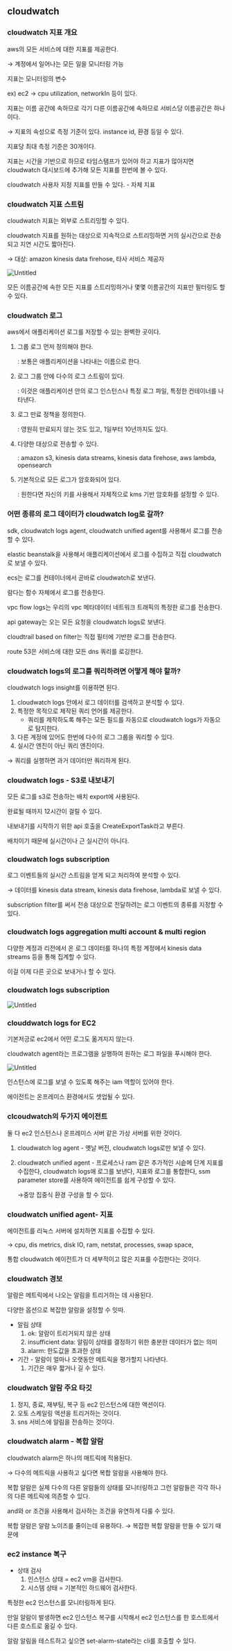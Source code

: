 ## cloudwatch

### cloudwatch 지표 개요

aws의 모든 서비스에 대한 지표를 제공한다.

→ 계정에서 일어나는 모든 일을 모니터링 가능

지표는 모니터링의 변수

ex) ec2 → cpu utilization, networkIn 등이 있다.

지표는 이름 공간에 속하므로 각기 다른 이름공간에 속하므로 서비스당 이름공간은 하나이다.

→ 지표의 속성으로 측정 기준이 있다. instance id, 환경 등일 수 있다.

지표당 최대 측정 기준은 30개이다.

지표는 시간을 기반으로 하므로 타임스탬프가 있어야 하고 지표가 많아지면 cloudwatch 대시보드에 추가해 모든 지표를 한번에 볼 수 있다.

cloudwatch 사용자 지정 지표를 만들 수 있다. - 자체 지표

### cloudwatch  지표 스트림

cloudwatch 지표는 외부로 스트리밍할 수 있다.

cloudwatch 지표를 원하는 대상으로 지속적으로 스트리밍하면 거의 실시간으로 전송되고 지연 시간도 짧아진다.

→ 대상: amazon kinesis data firehose, 타사 서비스 제공자

![Untitled](https://prod-files-secure.s3.us-west-2.amazonaws.com/0e50c9f9-d6b9-4369-b0d8-a40d14ac1451/d7e96abb-5e27-4b4d-ab87-fe3adb4cbf42/Untitled.png)

모든 이름공간에 속한 모든 지표를 스트리밍하거나 몇몇 이름공간의 지표만 필터링도 할 수 있다.

### cloudwatch 로그

aws에서 애플리케이션 로그를 저장할 수 있는 완벽한 곳이다.

1. 그룹 로그 먼저 정의해야 한다.

   : 보통은 애플리케이션을 나타내는 이름으로 한다.

1. 로그 그룹 안에 다수의 로그 스트림이 있다.

   : 이것은 애플리케이션 안의 로그 인스턴스나 특정 로그 파일, 특정한 컨테이너를 나타낸다.

1. 로그 만료 정책을 정의한다.

   : 영원히 만료되지 않는 것도 있고, 1일부터 10년까지도 있다.

1. 다양한 대상으로 전송할 수 있다.

   : amazon s3, kinesis data streams, kinesis data firehose, aws lambda, opensearch

1. 기본적으로 모든 로그가 암호화되어 있다.

   : 원한다면 자신의 키를 사용해서 자체적으로 kms 기반 암호화를 설정할 수 있다.

### 어떤 종류의 로그 데이터가 cloudwatch log로 갈까?

sdk, cloudwatch logs agent, cloudwatch unified agent를 사용해서 로그를 전송할 수 있다.

elastic beanstalk을 사용해서 애플리케이션에서 로그를 수집하고 직접 cloudwatch로 보낼 수 있다.

ecs는 로그를 컨테이너에서 곧바로 cloudwatch로 보낸다.

람다는 함수 자체에서 로그를 전송한다.

vpc flow logs는 우리의 vpc 메타데이터 네트워크 트래픽의 특정한 로그를 전송한다.

api gateway는 오는 모든 요청을 cloudwatch logs로 보낸다.

cloudtrail based on filter는 직접 필터에 기반한 로그를 전송한다.

route 53은 서비스에 대한 모든 dns 쿼리를 로깅한다.

### cloudwatch logs의 로그를 쿼리하려면 어떻게 해야 할까?

cloudwatch logs insight를 이용하면 된다.

1. cloudwatch logs 안에서 로그 데이터를 검색하고 분석할 수 있다.
2. 특정한 목적으로 제작된 쿼리 언어를 제공한다.
    - 쿼리를 제작하도록 해주는 모든 필드를 자동으로 cloudwatch logs가 자동으로 탐지한다.
3. 다른 계정에 있어도 한번에 다수의 로그 그룹을 쿼리할 수 있다.
4. 실시간 엔진이 아닌 쿼리 엔진이다.

→ 쿼리를 실행하면 과거 데이터만 쿼리하게 된다.

### cloudwatch logs - S3로 내보내기

모든 로그를 s3로 전송하는 배치 export에 사용된다.

완료될 때까지 12시간이 걸릴 수 있다.

내보내기를 시작하기 위한 api 호출을 CreateExportTask라고 부른다.

배치이기 때문에 실시간이나 근 실시간이 아니다.

### cloudwatch logs subscription

로그 이벤트들의 실시간 스트림을 얻게 되고 처리하여 분석할 수 있다.

→ 데이터를 kinesis data stream, kinesis data firehose, lambda로 보낼 수 있다.

subscription filter를 써서 전송 대상으로 전달하려는 로그 이벤트의 종류를 지정할 수 있다.

### cloudwatch logs aggregation multi account & multi region

다양한 계정과 리전에서 온 로그 데이터를 하나의 특정 계정에서 kinesis data streams 등을 통해 집계할 수 있다.

이걸 이제 다른 곳으로 보내거나 할 수 있다.

### cloudwatch logs subscription

![Untitled](https://prod-files-secure.s3.us-west-2.amazonaws.com/0e50c9f9-d6b9-4369-b0d8-a40d14ac1451/bd7b4223-c7ab-4949-9a0d-110f8bbc98d1/Untitled.png)

### clouddwatch logs for EC2

기본저긍로 ec2에서 어떤 로그도 옮겨지지 않는다.

cloudwatch agent라는 프로그램을 실행하여 원하는 로그 파일을 푸시해야 한다.

![Untitled](https://prod-files-secure.s3.us-west-2.amazonaws.com/0e50c9f9-d6b9-4369-b0d8-a40d14ac1451/327809fa-d062-4931-a07c-736cee5750d4/Untitled.png)

인스턴스에 로그를 보낼 수 있도록 해주는 iam 역할이 있어야 한다.

에이전트는 온프레미스 환경에서도 셋업될 수 있다.

### clcoudwatch의 두가지 에이전트

둘 다 ec2 인스턴스나 온프레미스 서버 같은 가상 서버를 위한 것이다.

1. cloudwatch log agent - 옛날 버전, cloudwatch logs로만 보낼 수 있다.
2. cloudwatch unified agent - 프로세스나 ram 같은 추가적인 시슽메 단계 지표를 수집한다, cloudwatch logs애 로그를 보낸다, 지표와 로그를 통합한다, ssm parameter store를 사용하여 에이전트를 쉽게 구성할 수 있다.

   →중앙 집중식 환경 구성을 할 수 있다.


### cloudwatch unified agent- 지표

에이전트를 리눅스 서버에 설치하면 지표를 수집할 수 있다.

→ cpu, dis metrics, disk IO, ram, netstat, processes, swap space,

통합 cloudwatch 에이전트가 더 세부적이고 많은 지표를 수집한다는 것이다.

### cloudwatch 경보

알람은 메트릭에서 나오는 알림을 트리거하는 데 사용된다.

다양한 옵션으로 복잡한 알람을 설정할 수 잇따.

- 알림 상태
    1. ok: 알람이 트리거되지 않은 상태
    2. insufficient data: 알림이 상태를 결정하기 위한 충분한 데이터가 없는 의미
    3. alarm: 한도값을 초과한 상태
- 기간 - 알람이 얼마나 오랫동안 메트릭을 평가할지 나타낸다.
    1. 기간은 매우 짧거나 길 수 있다.

### cloudwatch 알람 주요 타깃

1. 정지, 종료, 재부팅, 복구 등 ec2 인스턴스에 대한 액션이다.
2. 오토 스케일링 액션을 트리거하는 것이다.
3. sns 서비스에 알림을 전송하는 것이다.

### cloudwatch alarm -  복합 알람

cloudwatch alarm은 하나의 매트릭에 적용된다.

→ 다수의 메트릭을 사용하고 싶다면 복합 알람을 사용해야 한다.

복합 알람은 실제 다수의 다른 알람들의 상태를 모니터링하고 그런 알람들은 각각 하나의 다른 메트릭에 의존할 수 있다.

and와 or 조건을 사용해서 검사하는 조건을 유연하게 다룰 수 있다.

복합 알람은 알람 노이즈를 줄이는데 유용하다. → 복잡한 복합 알람을 만들 수 있기 때문에

### ec2 instance 복구

- 상태 검사
    1. 인스턴스 상태 = ec2 vm을 검사한다.
    2. 시스템 상태 = 기본적인 하드웨어 검사한다.

특정한 ec2 인스턴스를 모니터링하게 된다.

만일 알람이 발생하면 ec2 인스턴스 복구를 시작해서 ec2 인스턴스를 한 호스트에서 다른 호스트로 옮길 수 있다.

알람 알림을 테스트하고 싶으면 set-alarm-state라는 cli를 호출할 수 있다.